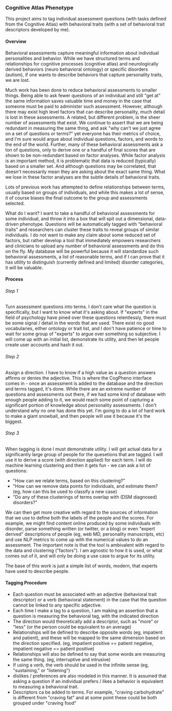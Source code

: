 ### Cognitive Atlas Phenotype

This project aims to tag individual assessment questions (with tasks defined from the Cognitive Atlas) with behavioral traits (with a set of behavioral trait descriptors developed by me).

#### Overview

Behavioral assessments capture meaningful information about individual personalities and behavior. While we have structured terms and relationships for cognitive processes (cognitive atlas) and neurologically derived behaviors (neuro behavioral ontology) or specific disorders (autism), if one wants to describe behaviors that capture personality traits, we are lost.

Much work has been done to reduce behavioral assessments to smaller things. Being able to ask fewer questions of an individual and still "get at" the same information saves valuable time and money in the case that someone must be paid to administer such assessment. However, although there may exist high level factors that can describe personality, much detail is lost in these assessments. A related, but different problem, is the sheer number of assessments that exist. We continue to assert that we are being redundant in measuring the same thing, and ask "why can't we just agree on a set of questions or terms?" yet everyone has their metrics of choice, and I'm sure would argue about individual questions, factors, and words to the end of the world. Further, many of these behavioral assessments ask a ton of questions, only to derive one or a handful of final scores that are shown to be non-redundant based on factor analyses. While factor analysis is an important method, it is problematic that data is reduced (typically) based on a smaller set. And although questions may be correlated, that doesn't necessarily mean they are asking about the exact same thing. What we lose in these factor analyses are the subtle details of behavioral traits.

Lots of previous work has attempted to define relationships between terms, usually based on groups of individuals, and while this makes a lot of sense, it of course biases the final outcome to the group and assessments selected. 

What do I want? I want to take a handful of behavioral assessments for some individual, and throw it into a box that will spit out a dimensional, data-driven phenotype. Questions will be automatically tagged with "behavioral traits" and researchers can cluster these traits to reveal groups of similar individuals. I do not want to make any claim about some reduced set of factors, but rather develop a tool that immediately empowers researchers and clinicians to upload any number of behavioral assessments and do this on the fly. My database will be powerful because it will standardize such behavioral assessments, a list of reasonable terms, and if I can prove that it has utility to distinguish (currently defined and limited) disorder categories, it will be valuable.

#### Process

###### Step 1 
Turn assessment questions into terms. I don't care what the question is specifically, but I want to know what it's asking about. If "experts" in the field of psychology have pined over these questions relentlessly, there must be some signal / detail in the words that are used. There exist no good vocabularies, either ontology or trait list, and I don't have patience or time to wait for some group of "experts" to argue over something so subjective. I will come up with an initial list, demonstrate its utility, and then let people create user accounts and hash it out. 

###### Step 2
Assign a direction. I have to know if a high value as a question answers affirms or denies the adjective. This is where the CogPheno interface comes in - once an assessment is added to the database and the direction and terms tagged, it's done. While there are an extreme number of questions and assessments out there, if we had some kind of database with enough people adding to it, we would reach some point of capturing a significant portion of knowledge about personality assessments. I don't understand why no one has done this yet. I'm going to do a lot of hard work to make a giant snowball, and then people will use it because it's the biggest.

###### Step 3
When tagging is done I must demonstrate utility. I will get actual data for a significantly large group of people for the quesetions that are tagged. I will use it to derive a score (with direction applied) for each term. I will do machine learning clustering and then it gets fun - we can ask a lot of questions:

- "How can we relate terms, based on this clustering?"
- "How can we remove data points for individuals, and estimate them? (eg, how can this be used to classify a new case)
- "Do any of these clusterings of terms overlap with (DSM diagnosed) disorders?"

We can then get more creative with regard to the sources of information that we use to define both the labels of the people and the scores. For example, we might find content online produced by some individuals with disorder, parse something written (or twitter, or a blog) or even "expert derived" descriptions of people (eg, web MD, personality manuscripts, etc) and use NLP metrics to come up with the numerical values to do an assessment. The important note is that the tool is ambivalent with regard to the data and clustering ("factors"). I am agnostic to how it is used, or what comes out of it, and will only be doing a use case to argue for its utility.

The base of this work is just a simple list of words, modern, that experts have used to describe people.

#### Tagging Procedure
- Each question must be associated with an adjective (behavioral trait descriptor) or a verb (behavioral statement) in the case that the question cannot be linked to any specific adjective.
- Each time I make a tag to a question, I am making an assertion that a question is measuring the behavioral tag, with the indicated direction
- The direction would theoretically add a descriptor, such as "more" or "less" (or the person could be equivalent to an average)
- Relationships will be defined to describe opposite words (eg, impatient and patient), and these will be mapped to the same dimension based on the direction specified. (eg, impatient positive == patient negative, impatient negative == patient positive)
- Relationships will also be defined to say that some words are measuring the same thing. (eg, interruptive and intrusive)
- If using a verb, the verb should be used in the infinite sense (eg, "sustaining," or "listening")
- dislikes / preferences are also modeled in this manner. It is assumed that asking a question if an individual prefers / likes a behavior is equivalent to measuring a behavioral trait. 
- Descriptors ca be added to terms. For example, "craving carbohydrate" is different from "craving fat" and at some point these could be both grouped under "craving food"
